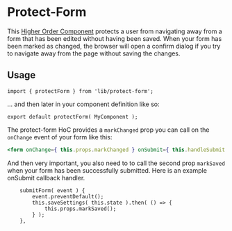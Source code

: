 Protect-Form
============

This [Higher Order Component](https://medium.com/@dan_abramov/mixins-are-dead-long-live-higher-order-components-94a0d2f9e750) protects a user from navigating away from a form that has been edited without having been saved. When your form has been marked as changed, the browser will open a confirm dialog if you try to navigate away from the page without saving the changes.

Usage
-----

```es6
import { protectForm } from 'lib/protect-form';
```

... and then later in your component definition like so:

```es6
export default protectForm( MyComponent );
```

The protect-form HoC provides a `markChanged` prop you can call on the `onChange` event of your form like this:

```jsx
<form onChange={ this.props.markChanged } onSubmit={ this.handleSubmit }>
```

And then very important, you also need to to call the second prop `markSaved` when your form has been successfully submitted. Here is an example onSubmit callback handler.

```es6
    submitForm( event ) {
        event.preventDefault();
        this.saveSettings( this.state ).then( () => {
            this.props.markSaved();
        } );
    },
```

